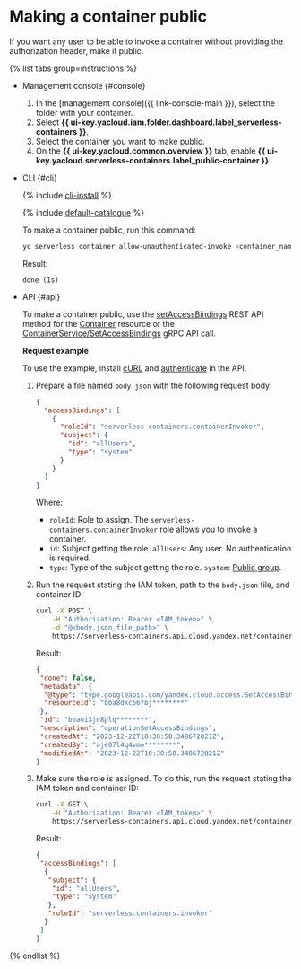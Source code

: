 # Making a container public

If you want any user to be able to invoke a container without providing the authorization header, make it public.

{% list tabs group=instructions %}

- Management console {#console}

  1. In the [management console]({{ link-console-main }}), select the folder with your container.
  1. Select **{{ ui-key.yacloud.iam.folder.dashboard.label_serverless-containers }}**.
  1. Select the container you want to make public.
  1. On the **{{ ui-key.yacloud.common.overview }}** tab, enable **{{ ui-key.yacloud.serverless-containers.label_public-container }}**.

- CLI {#cli}

    {% include [cli-install](../../_includes/cli-install.md) %}
    
    {% include [default-catalogue](../../_includes/default-catalogue.md) %}

    To make a container public, run this command:

    ```bash
    yc serverless container allow-unauthenticated-invoke <container_name>
    ```

    Result:

    ```text
    done (1s)
    ```

- API {#api}

  To make a container public, use the [setAccessBindings](../containers/api-ref/Container/setAccessBindings.md) REST API method for the [Container](../containers/api-ref/Container/index.md) resource or the [ContainerService/SetAccessBindings](../containers/api-ref/grpc/container_service.md#SetAccessBindings) gRPC API call.

  **Request example**

  To use the example, install [cURL](https://curl.haxx.se) and [authenticate](../api-ref/containers/authentication.md) in the API.

  1. Prepare a file named `body.json` with the following request body:

      ```json
      {
        "accessBindings": [
          {
            "roleId": "serverless-containers.containerInvoker",
            "subject": {
              "id": "allUsers",
              "type": "system"
            }
          }
        ]
      }
      ```

      Where:
      * `roleId`: Role to assign. The `serverless-containers.containerInvoker` role allows you to invoke a container.
      * `id`: Subject getting the role. `allUsers`: Any user. No authentication is required.
      * `type`: Type of the subject getting the role. `system`: [Public group](../../iam/concepts/access-control/public-group.md).

  1. Run the request stating the IAM token, path to the `body.json` file, and container ID:

      ```bash
      curl -X POST \
          -H "Authorization: Bearer <IAM_token>" \
          -d "@<body.json_file_path>" \
          https://serverless-containers.api.cloud.yandex.net/containers/v1/containers/<container_ID>:setAccessBindings
      ```

      Result:

      ```json
      {
       "done": false,
       "metadata": {
        "@type": "type.googleapis.com/yandex.cloud.access.SetAccessBindingsMetadata",
        "resourceId": "bba8dkc667bj********"
       },
       "id": "bbaoi3jn8plq********",
       "description": "operationSetAccessBindings",
       "createdAt": "2023-12-22T10:30:58.348672821Z",
       "createdBy": "aje07l4q4vmo********",
       "modifiedAt": "2023-12-22T10:30:58.348672821Z"
      }
      ```

  1. Make sure the role is assigned. To do this, run the request stating the IAM token and container ID:

      ```bash
      curl -X GET \
          -H "Authorization: Bearer <IAM_token>" \
          https://serverless-containers.api.cloud.yandex.net/containers/v1/containers/<container_ID>:listAccessBindings
      ```

      Result:

      ```json
      {
       "accessBindings": [
        {
         "subject": {
          "id": "allUsers",
          "type": "system"
         },
         "roleId": "serverless.containers.invoker"
        }
       ]
      }
      ```

{% endlist %}
